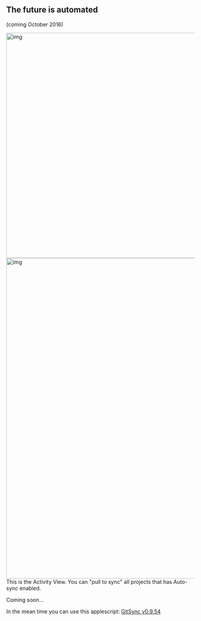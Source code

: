 ## The future is automated  
(coming October 2016)

<img width="600" alt="img" src="https://dl.dropboxusercontent.com/u/2559476/gitsync_logo_purple-01.png">  

<img width="854" alt="img" src="https://dl.dropboxusercontent.com/u/2559476/Screen Shot 2016-03-30 at 09.37.00.png">  
This is the Activity View. You can "pull to sync" all projects that has Auto-sync enabled.
  
Coming soon...  

In the mean time you can use this applescript: [GitSync v0.9.54](https://github.com/eonist/GitSync/releases/tag/0.9.54) 
